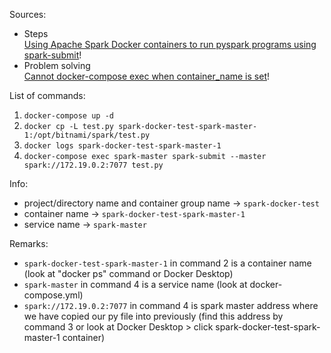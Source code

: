 Sources:
- Steps\
[Using Apache Spark Docker containers to run pyspark programs using spark-submit](https://medium.com/@mehmood9501/using-apache-spark-docker-containers-to-run-pyspark-programs-using-spark-submit-afd6da480e0f)!
- Problem solving\
[Cannot docker-compose exec when container_name is set](https://github.com/docker/compose/issues/4706)!


List of commands:
1. `docker-compose up -d`
2. `docker cp -L test.py spark-docker-test-spark-master-1:/opt/bitnami/spark/test.py`
3. `docker logs spark-docker-test-spark-master-1`
4. `docker-compose exec spark-master spark-submit --master spark://172.19.0.2:7077 test.py`

Info:
- project/directory name and container group name -> `spark-docker-test`
- container name -> `spark-docker-test-spark-master-1`
- service name -> `spark-master`

Remarks:
- `spark-docker-test-spark-master-1` in command 2 is a container name (look at "docker ps" command or Docker Desktop)
- `spark-master` in command 4 is a service name (look at docker-compose.yml)
- `spark://172.19.0.2:7077` in command 4 is spark master address where we have copied our py file into previously (find this address by command 3 or look at Docker Desktop > click spark-docker-test-spark-master-1 container)
